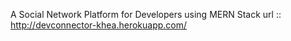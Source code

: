 A Social Network Platform for Developers using MERN Stack
url :: http://devconnector-khea.herokuapp.com/
